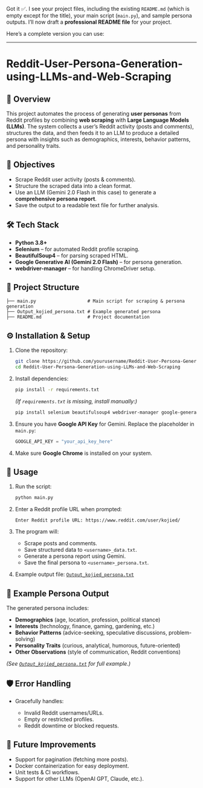 Got it ✅. I see your project files, including the existing `README.md` (which is empty except for the title), your main script (`main.py`), and sample persona outputs. I’ll now draft a **professional README file** for your project.

Here’s a complete version you can use:

---

# Reddit-User-Persona-Generation-using-LLMs-and-Web-Scraping

## 📌 Overview

This project automates the process of generating **user personas** from Reddit profiles by combining **web scraping** with **Large Language Models (LLMs)**. The system collects a user’s Reddit activity (posts and comments), structures the data, and then feeds it to an LLM to produce a detailed persona with insights such as demographics, interests, behavior patterns, and personality traits.

## 🎯 Objectives

* Scrape Reddit user activity (posts & comments).
* Structure the scraped data into a clean format.
* Use an LLM (Gemini 2.0 Flash in this case) to generate a **comprehensive persona report**.
* Save the output to a readable text file for further analysis.

## 🛠️ Tech Stack

* **Python 3.8+**
* **Selenium** – for automated Reddit profile scraping.
* **BeautifulSoup4** – for parsing scraped HTML.
* **Google Generative AI (Gemini 2.0 Flash)** – for persona generation.
* **webdriver-manager** – for handling ChromeDriver setup.

## 📂 Project Structure

```
├── main.py                   # Main script for scraping & persona generation
├── Output_kojied_persona.txt # Example generated persona
├── README.md                 # Project documentation
```

## ⚙️ Installation & Setup

1. Clone the repository:

   ```bash
   git clone https://github.com/yourusername/Reddit-User-Persona-Generation-using-LLMs-and-Web-Scraping.git
   cd Reddit-User-Persona-Generation-using-LLMs-and-Web-Scraping
   ```

2. Install dependencies:

   ```bash
   pip install -r requirements.txt
   ```

   *(If `requirements.txt` is missing, install manually:)*

   ```bash
   pip install selenium beautifulsoup4 webdriver-manager google-generativeai
   ```

3. Ensure you have **Google API Key** for Gemini. Replace the placeholder in `main.py`:

   ```python
   GOOGLE_API_KEY = "your_api_key_here"
   ```

4. Make sure **Google Chrome** is installed on your system.

## 🚀 Usage

1. Run the script:

   ```bash
   python main.py
   ```

2. Enter a Reddit profile URL when prompted:

   ```
   Enter Reddit profile URL: https://www.reddit.com/user/kojied/
   ```

3. The program will:

   * Scrape posts and comments.
   * Save structured data to `<username>_data.txt`.
   * Generate a persona report using Gemini.
   * Save the final persona to `<username>_persona.txt`.

4. Example output file:
   [`Output_kojied_persona.txt`](./Output_kojied_persona.txt)

## 📑 Example Persona Output

The generated persona includes:

* **Demographics** (age, location, profession, political stance)
* **Interests** (technology, finance, gaming, gardening, etc.)
* **Behavior Patterns** (advice-seeking, speculative discussions, problem-solving)
* **Personality Traits** (curious, analytical, humorous, future-oriented)
* **Other Observations** (style of communication, Reddit conventions)

*(See [`Output_kojied_persona.txt`](./Output_kojied_persona.txt) for full example.)*

## 🛡️ Error Handling

* Gracefully handles:

  * Invalid Reddit usernames/URLs.
  * Empty or restricted profiles.
  * Reddit downtime or blocked requests.

## 📌 Future Improvements

* Support for pagination (fetching more posts).
* Docker containerization for easy deployment.
* Unit tests & CI workflows.
* Support for other LLMs (OpenAI GPT, Claude, etc.).

